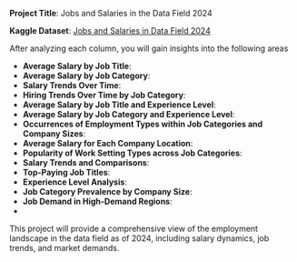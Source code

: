 **Project Title**: Jobs and Salaries in the Data Field 2024

**Kaggle Dataset**: [Jobs and Salaries in Data Field 2024](https://www.kaggle.com/datasets/murilozangari/jobs-and-salaries-in-data-field-2024/)

After analyzing each column, you will gain insights into the following areas

- **Average Salary by Job Title**: 
- **Average Salary by Job Category**: 
- **Salary Trends Over Time**: 
- **Hiring Trends Over Time by Job Category**: 
- **Average Salary by Job Title and Experience Level**:
- **Average Salary by Job Category and Experience Level**: 
- **Occurrences of Employment Types within Job Categories and Company Sizes**: 
- **Average Salary for Each Company Location**: 
- **Popularity of Work Setting Types across Job Categories**: 
- **Salary Trends and Comparisons**:
- **Top-Paying Job Titles**:
- **Experience Level Analysis**: 
- **Job Category Prevalence by Company Size**: 
- **Job Demand in High-Demand Regions**:
- 
This project will provide a comprehensive view of the employment landscape in the data field as of 2024, including salary dynamics, job trends, and market demands.

